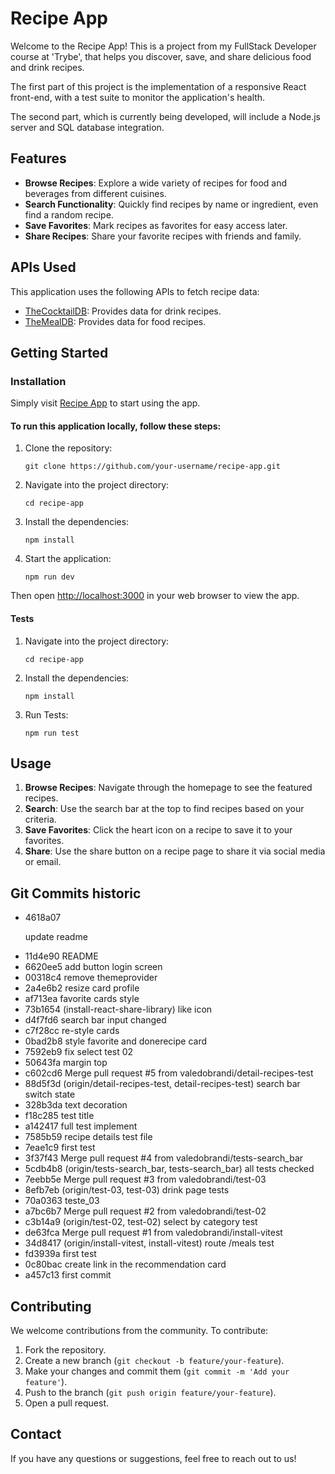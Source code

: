 <h1>Recipe App</h1>

<p>Welcome to the Recipe App! This is a project from my FullStack Developer course at 'Trybe', that helps you discover, save, and share delicious food and drink recipes.</p>
<p>The first part of this project is the implementation of a responsive React front-end, with a test suite to monitor the application's health.</p>
<p>The second part, which is currently being developed, will include a Node.js server and SQL database integration.</p>

<h2>Features</h2>
<ul>
    <li><strong>Browse Recipes</strong>: Explore a wide variety of recipes for food and beverages from different cuisines.</li>
    <li><strong>Search Functionality</strong>: Quickly find recipes by name or ingredient, even find a random recipe.</li>
    <li><strong>Save Favorites</strong>: Mark recipes as favorites for easy access later.</li>
    <li><strong>Share Recipes</strong>: Share your favorite recipes with friends and family.</li>
</ul>

<h2>APIs Used</h2>
<p>This application uses the following APIs to fetch recipe data:</p>
<ul>
    <li><a href="https://www.thecocktaildb.com/" target="_blank">TheCocktailDB</a>: Provides data for drink recipes.</li>
    <li><a href="https://www.themealdb.com/" target="_blank">TheMealDB</a>: Provides data for food recipes.</li>
</ul>

<h2>Getting Started</h2>

<h3>Installation</h3>
<p>Simply visit <a href="http://app-recipes-beta.surge.sh/">Recipe App</a> to start using the app.</p>

<h4>To run this application locally, follow these steps:</h4>
<ol>
    <li>Clone the repository:
        <pre><code>git clone https://github.com/your-username/recipe-app.git</code></pre>
    </li>
    <li>Navigate into the project directory:
        <pre><code>cd recipe-app</code></pre>
    </li>
    <li>Install the dependencies:
        <pre><code>npm install</code></pre>
    </li>
    <li>Start the application:
        <pre><code>npm run dev</code></pre>
    </li>
</ol>
<p>Then open <a href="http://localhost:3000" target="_blank">http://localhost:3000</a> in your web browser to view the app.</p>

<h4>Tests</h4>
<ol>
    <li>Navigate into the project directory:
        <pre><code>cd recipe-app</code></pre>
    </li>
    <li>Install the dependencies:
        <pre><code>npm install</code></pre>
    </li>
    <li>Run Tests:
        <pre><code>npm run test</code></pre>
    </li>
</ol>

<h2>Usage</h2>
<ol>
    <li><strong>Browse Recipes</strong>: Navigate through the homepage to see the featured recipes.</li>
    <li><strong>Search</strong>: Use the search bar at the top to find recipes based on your criteria.</li>
    <li><strong>Save Favorites</strong>: Click the heart icon on a recipe to save it to your favorites.</li>
    <li><strong>Share</strong>: Use the share button on a recipe page to share it via social media or email.</li>
</ol>

<h2>Git Commits historic</h2>

<ul>
  <li>4618a07</li> <p>update readme</p> 
  <li>11d4e90 README</li>
  <li>6620ee5 add button login screen</li>
  <li>00318c4 remove themeprovider</li>
  <li>2a4e6b2 resize card profile</li>
  <li>af713ea favorite cards style</li>
  <li>73b1654 (install-react-share-library) like icon</li>
  <li>d4f7fd6 search bar input changed</li>
  <li>c7f28cc re-style cards</li>
  <li>0bad2b8 style favorite and donerecipe card</li>
  <li>7592eb9 fix select test 02</li>
  <li>50643fa margin top</li>
  <li>c602cd6 Merge pull request #5 from valedobrandi/detail-recipes-test</li>
  <li>88d5f3d (origin/detail-recipes-test, detail-recipes-test) search bar switch state</li>
  <li>328b3da text decoration</li>
  <li>f18c285 test title</li>
  <li>a142417 full test implement</li>
  <li>7585b59 recipe details test file</li>
  <li>7eae1c9 first test</li>
  <li>3f37f43 Merge pull request #4 from valedobrandi/tests-search_bar</li>
  <li>5cdb4b8 (origin/tests-search_bar, tests-search_bar) all tests checked</li>
  <li>7eebb5e Merge pull request #3 from valedobrandi/test-03</li>
  <li>8efb7eb (origin/test-03, test-03) drink page tests</li>
  <li>70a0363 teste_03</li>
  <li>a7bc6b7 Merge pull request #2 from valedobrandi/test-02</li>
  <li>c3b14a9 (origin/test-02, test-02) select by category test</li>
  <li>de63fca Merge pull request #1 from valedobrandi/install-vitest</li>
  <li>34d8417 (origin/install-vitest, install-vitest) route /meals test</li>
  <li>fd3939a first test</li>
  <li>0c80bac create link in the recommendation card</li>
  <li>a457c13 first commit</li>
</ul>


<h2>Contributing</h2>
<p>We welcome contributions from the community. To contribute:</p>
<ol>
    <li>Fork the repository.</li>
    <li>Create a new branch (<code>git checkout -b feature/your-feature</code>).</li>
    <li>Make your changes and commit them (<code>git commit -m 'Add your feature'</code>).</li>
    <li>Push to the branch (<code>git push origin feature/your-feature</code>).</li>
    <li>Open a pull request.</li>
</ol>

<h2>Contact</h2>
<p>If you have any questions or suggestions, feel free to reach out to us!</p>


